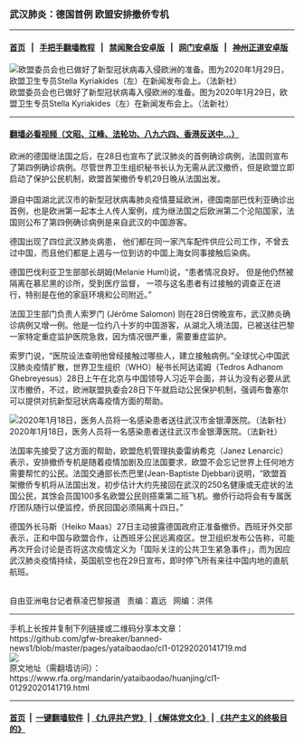 ### 武汉肺炎：德国首例  欧盟安排撤侨专机
------------------------

#### [首页](https://github.com/gfw-breaker/banned-news1/blob/master/README.md) &nbsp;&nbsp;|&nbsp;&nbsp; [手把手翻墙教程](https://github.com/gfw-breaker/guides/wiki) &nbsp;&nbsp;|&nbsp;&nbsp; [禁闻聚合安卓版](https://github.com/gfw-breaker/bn-android) &nbsp;&nbsp;|&nbsp;&nbsp; [网门安卓版](https://github.com/oGate2/oGate) &nbsp;&nbsp;|&nbsp;&nbsp; [神州正道安卓版](https://github.com/SzzdOgate/update) 



<div id="headerimg">
 <img alt="
欧盟委员会也已做好了新型冠状病毒入侵欧洲的准备。图为2020年1月29日，欧盟卫生专员Stella Kyriakides（左）在新闻发布会上。（法新社）" src="https://www.rfa.org/mandarin/yataibaodao/huanjing/cl1-01292020141719.html/000_1OI50T.jpg/@@images/38ade34d-886b-4863-aeca-f95800822e22.jpeg" title="
欧盟委员会也已做好了新型冠状病毒入侵欧洲的准备。图为2020年1月29日，欧盟卫生专员Stella Kyriakides（左）在新闻发布会上。（法新社）"/>
 <div id="headerimgcontents">
  <div id="headerimgcaption">
   <span>
    欧盟委员会也已做好了新型冠状病毒入侵欧洲的准备。图为2020年1月29日，欧盟卫生专员Stella Kyriakides（左）在新闻发布会上。（法新社）
   </span>
   <!-- zoomattribute -->
  </div>
  <!-- headerimgcaption -->
 </div>
 <!-- headerimagecontents -->
</div>

<hr/>


#### [翻墙必看视频（文昭、江峰、法轮功、八九六四、香港反送中...）](http://167.172.214.107/home.html)

<div id="storytext">
 <div>
  <div class="slot_header">
  </div>
 </div>
 <p>
  欧洲的德国继法国之后，在28日也宣布了武汉肺炎的首例确诊病例，法国则宣布了第四例确诊病例。尽管世界卫生组织秘书长认为无需从武汉撤侨，但是欧盟立即启动了保护公民机制，欧盟首架撤侨专机29日晚从法国出发。
  <br/>
  <br/>
  源自中国湖北武汉市的新型冠状病毒肺炎疫情蔓延欧洲，德国南部巴伐利亚确诊出首例，也是欧洲第一起本土人传人案例，成为继法国之后欧洲第二个沦陷国家，法国则公布了第四例确诊病例是来自武汉的中国游客。
 </p>
 <p>
 </p>
 <p>
 </p>
 <p>
  德国出现了四位武汉肺炎病患， 他们都在同一家汽车配件供应公司工作，不曾去过中国，而且他们都是上週与一位到访的中国上海女同事接触后染病。
 </p>
 <p>
  德国巴伐利亚卫生部部长胡姆(Melanie Huml)说，“患者情况良好。 但是他仍然被隔离在慕尼黑的诊所，受到医疗监督， 一项与这名患者有过接触的调查正在进行，特别是在他的家庭环境和公司附近。”
 </p>
 <p>
  法国卫生部门负责人索罗门 (Jérôme Salomon) 则在28日傍晚宣布，武汉肺炎确诊病例又增一例。他是一位约八十岁的中国游客，从湖北入境法国，已被送往巴黎一家特定重症监护医院急救，因为情况很严重，需要重症监护。
 </p>
 <p>
  索罗门说，“医院设法查明他曾经接触过哪些人，建立接触病例。”全球忧心中国武汉肺炎疫情扩散，世界卫生组织（WHO）秘书长阿达诺姆（Tedros Adhanom Ghebreyesus）28日上午在北京与中国领导人习近平会面，并认为没有必要从武汉市撤侨，不过，欧洲联盟执委会28日下午就启动公民保护机制，强调布鲁塞尔可以提供对抗新型冠状病毒疫情方面的帮助。
 </p>
 <p>
  <div class="image-inline captioned" style="width:1500px;">
   <div style="width:1500px;">
    <img alt="2020年1月18日，医务人员将一名感染患者送往武汉市金银潭医院。（法新社）" src="https://www.rfa.org/mandarin/yataibaodao/huanjing/cl1-01292020141719.html/000_1NV9JH.jpg" title="2020年1月18日，医务人员将一名感染患者送往武汉市金银潭医院。（法新社）"/>
   </div>
   <div class="image-caption">
    <span style="width:1500px;">
     2020年1月18日，医务人员将一名感染患者送往武汉市金银潭医院。（法新社）
    </span>
    <span class="copyright">
    </span>
   </div>
  </div>
 </p>
 <p>
  法国率先接受了这方面的帮助，欧盟危机管理执委雷纳希克（Janez Lenarcic）表示，安排撤侨专机是随着疫情加剧及应法国要求，欧盟不会忘记世界上任何地方需要帮忙的公民。法国交通部长杰巴里(Jean-Baptiste Djebbari)说明，“欧盟首架撤侨专机将从法国出发，初步估计大约先接回在武汉的250名健康或无症状的法国公民，其馀会员国100多名欧盟公民则搭乘第二班飞机。撤侨行动将会有专属医疗团队随行以便监控，侨民回国必须隔离十四日。”
 </p>
 <p>
  德国外长马斯（Heiko Maas）27日主动披露德国政府正准备撤侨。西班牙外交部表示，正和中国与欧盟合作，让西班牙公民远离疫区。世卫组织发布公告称，可能再次开会讨论是否将这次疫情定义为「国际关注的公共卫生紧急事件」，而为因应武汉肺炎疫情持续，英国航空也在29日宣布，即时停飞所有来往中国内地的直航航班。
 </p>
 <p>
  <br/>
  自由亚洲电台记者蔡凌巴黎报道   责编：嘉远   网编：洪伟
 </p>
</div>

<hr/>
手机上长按并复制下列链接或二维码分享本文章：<br/>
https://github.com/gfw-breaker/banned-news1/blob/master/pages/yataibaodao/cl1-01292020141719.md <br/>
<a href='https://github.com/gfw-breaker/banned-news1/blob/master/pages/yataibaodao/cl1-01292020141719.md'><img src='https://github.com/gfw-breaker/banned-news1/blob/master/pages/yataibaodao/cl1-01292020141719.md.png'/></a> <br/>
原文地址（需翻墙访问）：https://www.rfa.org/mandarin/yataibaodao/huanjing/cl1-01292020141719.html


------------------------
#### [首页](https://github.com/gfw-breaker/banned-news1/blob/master/README.md) &nbsp;|&nbsp; [一键翻墙软件](https://github.com/gfw-breaker/nogfw/blob/master/README.md) &nbsp;| [《九评共产党》](https://github.com/gfw-breaker/9ping.md/blob/master/README.md#九评之一评共产党是什么) | [《解体党文化》](https://github.com/gfw-breaker/jtdwh.md/blob/master/README.md) | [《共产主义的终极目的》](https://github.com/gfw-breaker/gczydzjmd.md/blob/master/README.md)


<img src='http://gfw-breaker.win/banned-news/pages/yataibaodao/cl1-01292020141719.md' width='0px' height='0px'/>